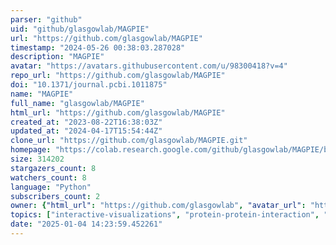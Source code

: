 ```yaml
---
parser: "github"
uid: "github/glasgowlab/MAGPIE"
url: "https://github.com/glasgowlab/MAGPIE"
timestamp: "2024-05-26 00:38:03.287028"
description: "MAGPIE"
avatar: "https://avatars.githubusercontent.com/u/98300418?v=4"
repo_url: "https://github.com/glasgowlab/MAGPIE"
doi: "10.1371/journal.pcbi.1011875"
name: "MAGPIE"
full_name: "glasgowlab/MAGPIE"
html_url: "https://github.com/glasgowlab/MAGPIE"
created_at: "2023-08-22T16:38:03Z"
updated_at: "2024-04-17T15:54:44Z"
clone_url: "https://github.com/glasgowlab/MAGPIE.git"
homepage: "https://colab.research.google.com/github/glasgowlab/MAGPIE/blob/GoogleColab/MAGPIE_COLAB.ipynb"
size: 314202
stargazers_count: 8
watchers_count: 8
language: "Python"
subscribers_count: 2
owner: {"html_url": "https://github.com/glasgowlab", "avatar_url": "https://avatars.githubusercontent.com/u/98300418?v=4", "login": "glasgowlab", "type": "Organization"}
topics: ["interactive-visualizations", "protein-protein-interaction", "sequence-logo", "protein-ligand-interaction"]
date: "2025-01-04 14:23:59.452261"
---
```

